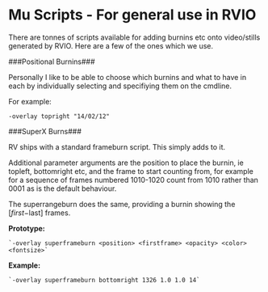 # Mu Scripts - For general use in RVIO

There are tonnes of scripts available for adding burnins etc onto video/stills generated by RVIO. 
Here are a few of the ones which we use.

###Positional Burnins###

Personally I like to be able to choose which burnins and what to have in each by individually selecting and 
specifiying them on the cmdline.

For example:

    -overlay topright "14/02/12"

###SuperX Burns###

RV ships with a standard frameburn script. This simply adds to it.

Additional parameter arguments are the position to place the burnin, ie topleft, bottomright etc, 
and the frame to start counting from, for example for a sequence of frames numbered 1010-1020 count from 1010 rather 
than 0001 as is the default behaviour.

The superrangeburn does the same, providing a burnin showing the [$first-$last] frames.

**Prototype:**

    `-overlay superframeburn <position> <firstframe> <opacity> <color> <fontsize>`

**Example:**

    `-overlay superframeburn bottomright 1326 1.0 1.0 14`
